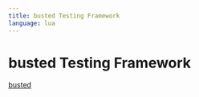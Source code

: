 ```yaml
---
title: busted Testing Framework
language: lua
---
```


# busted Testing Framework


[busted](https://olivinelabs.com/busted/)
